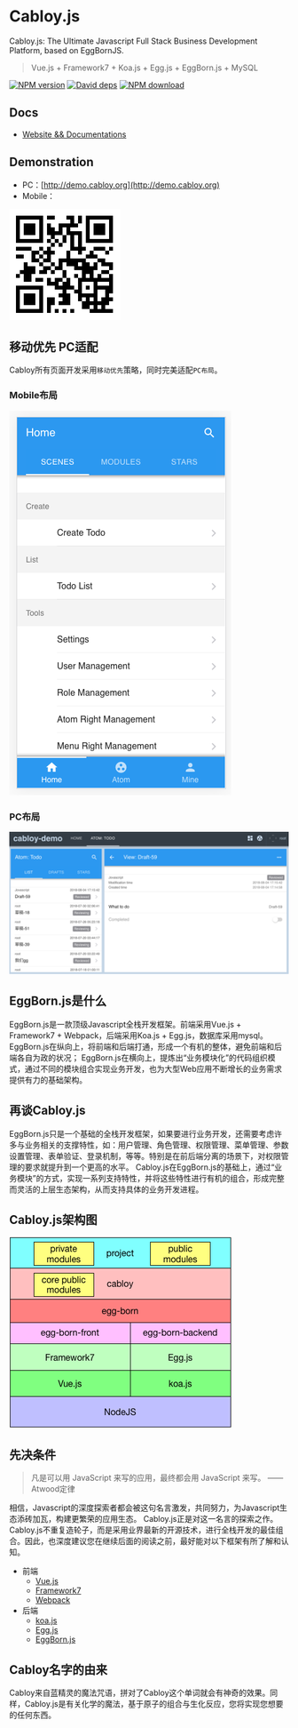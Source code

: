 # Cabloy.js

Cabloy.js: The Ultimate Javascript Full Stack Business Development Platform, based on EggBornJS.

> Vue.js + Framework7 + Koa.js + Egg.js + EggBorn.js + MySQL

[![NPM version][npm-image]][npm-url]
[![David deps][david-image]][david-url]
[![NPM download][download-image]][download-url]

[npm-image]: https://img.shields.io/npm/v/cabloy.svg?style=flat-square
[npm-url]: https://npmjs.org/package/cabloy
[david-image]: https://img.shields.io/david/zhennann/cabloy.svg?style=flat-square
[david-url]: https://david-dm.org/zhennann/cabloy
[download-image]: https://img.shields.io/npm/dm/cabloy.svg?style=flat-square
[download-url]: https://npmjs.org/package/cabloy

## Docs

- [Website && Documentations](http://cabloy.org)

## Demonstration

- PC：[http://demo.cabloy.org](http://demo.cabloy.org)
- Mobile：

![](./docs/assets/images/cabloy-demo-qrcode.png)

## 移动优先 PC适配

Cabloy所有页面开发采用`移动优先`策略，同时完美适配`PC布局`。

### Mobile布局

![](./docs/assets/images/layout-mobile.png)

### PC布局

![](./docs/assets/images/layout-pc.png)

## EggBorn.js是什么
EggBorn.js是一款顶级Javascript全栈开发框架。前端采用Vue.js + Framework7 + Webpack，后端采用Koa.js + Egg.js，数据库采用mysql。
EggBorn.js在纵向上，将前端和后端打通，形成一个有机的整体，避免前端和后端各自为政的状况；
EggBorn.js在横向上，提炼出“业务模块化”的代码组织模式，通过不同的模块组合实现业务开发，也为大型Web应用不断增长的业务需求提供有力的基础架构。

## 再谈Cabloy.js
EggBorn.js只是一个基础的全栈开发框架，如果要进行业务开发，还需要考虑许多与业务相关的支撑特性，如：用户管理、角色管理、权限管理、菜单管理、参数设置管理、表单验证、登录机制，等等。特别是在前后端分离的场景下，对权限管理的要求就提升到一个更高的水平。
Cabloy.js在EggBorn.js的基础上，通过“业务模块”的方式，实现一系列支持特性，并将这些特性进行有机的组合，形成完整而灵活的上层生态架构，从而支持具体的业务开发进程。

## Cabloy.js架构图

![](./docs/assets/images/cabloy.png)

## 先决条件

> 凡是可以用 JavaScript 来写的应用，最终都会用 JavaScript 来写。 ——Atwood定律

相信，Javascript的深度探索者都会被这句名言激发，共同努力，为Javascript生态添砖加瓦，构建更繁荣的应用生态。
Cabloy.js正是对这一名言的探索之作。Cabloy.js不重复造轮子，而是采用业界最新的开源技术，进行全栈开发的最佳组合。因此，也深度建议您在继续后面的阅读之前，最好能对以下框架有所了解和认知。

- 前端
   - [Vue.js](https://vuejs.org)
   - [Framework7](http://framework7.io)
   - [Webpack](http://framework7.io)
- 后端
   - [koa.js](https://koajs.com)
   - [Egg.js](https://eggjs.org)
   - [EggBorn.js](/zh-cn/eggborn/basic/)

## Cabloy名字的由来

Cabloy来自蓝精灵的魔法咒语，拼对了Cabloy这个单词就会有神奇的效果。同样，Cabloy.js是有关化学的魔法，基于原子的组合与生化反应，您将实现您想要的任何东西。
